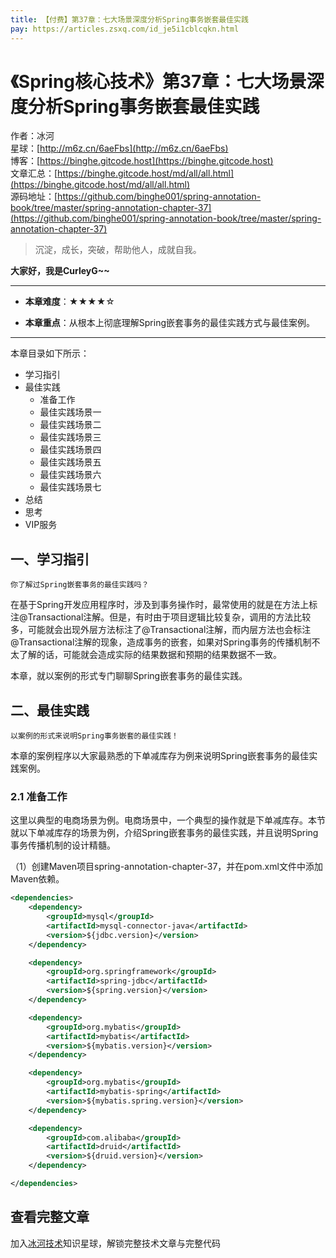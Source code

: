 ```yaml
---
title: 【付费】第37章：七大场景深度分析Spring事务嵌套最佳实践
pay: https://articles.zsxq.com/id_je5i1cblcqkn.html
---
```


# 《Spring核心技术》第37章：七大场景深度分析Spring事务嵌套最佳实践

作者：冰河
<br/>星球：[http://m6z.cn/6aeFbs](http://m6z.cn/6aeFbs)
<br/>博客：[https://binghe.gitcode.host](https://binghe.gitcode.host)
<br/>文章汇总：[https://binghe.gitcode.host/md/all/all.html](https://binghe.gitcode.host/md/all/all.html)
<br/>源码地址：[https://github.com/binghe001/spring-annotation-book/tree/master/spring-annotation-chapter-37](https://github.com/binghe001/spring-annotation-book/tree/master/spring-annotation-chapter-37)

> 沉淀，成长，突破，帮助他人，成就自我。

**大家好，我是CurleyG~~**

------

* **本章难度**：★★★★☆

* **本章重点**：从根本上彻底理解Spring嵌套事务的最佳实践方式与最佳案例。

------

本章目录如下所示：

* 学习指引
* 最佳实践
  * 准备工作
  * 最佳实践场景一
  * 最佳实践场景二
  * 最佳实践场景三
  * 最佳实践场景四
  * 最佳实践场景五
  * 最佳实践场景六
  * 最佳实践场景七
* 总结
* 思考
* VIP服务

## 一、学习指引

`你了解过Spring嵌套事务的最佳实践吗？`

在基于Spring开发应用程序时，涉及到事务操作时，最常使用的就是在方法上标注@Transactional注解。但是，有时由于项目逻辑比较复杂，调用的方法比较多，可能就会出现外层方法标注了@Transactional注解，而内层方法也会标注@Transactional注解的现象，造成事务的嵌套，如果对Spring事务的传播机制不太了解的话，可能就会造成实际的结果数据和预期的结果数据不一致。

本章，就以案例的形式专门聊聊Spring嵌套事务的最佳实践。

## 二、最佳实践

`以案例的形式来说明Spring事务嵌套的最佳实践！`

本章的案例程序以大家最熟悉的下单减库存为例来说明Spring嵌套事务的最佳实践案例。

### 2.1 准备工作

这里以典型的电商场景为例。电商场景中，一个典型的操作就是下单减库存。本节就以下单减库存的场景为例，介绍Spring嵌套事务的最佳实践，并且说明Spring事务传播机制的设计精髓。

（1）创建Maven项目spring-annotation-chapter-37，并在pom.xml文件中添加Maven依赖。

```xml
<dependencies>
    <dependency>
        <groupId>mysql</groupId>
        <artifactId>mysql-connector-java</artifactId>
        <version>${jdbc.version}</version>
    </dependency>

    <dependency>
        <groupId>org.springframework</groupId>
        <artifactId>spring-jdbc</artifactId>
        <version>${spring.version}</version>
    </dependency>

    <dependency>
        <groupId>org.mybatis</groupId>
        <artifactId>mybatis</artifactId>
        <version>${mybatis.version}</version>
    </dependency>

    <dependency>
        <groupId>org.mybatis</groupId>
        <artifactId>mybatis-spring</artifactId>
        <version>${mybatis.spring.version}</version>
    </dependency>

    <dependency>
        <groupId>com.alibaba</groupId>
        <artifactId>druid</artifactId>
        <version>${druid.version}</version>
    </dependency>

</dependencies>
```

## 查看完整文章

加入[冰河技术](http://m6z.cn/6aeFbs)知识星球，解锁完整技术文章与完整代码
